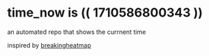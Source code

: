 # time_now is (( 1710586800343 ))

an automated repo that shows the currnent time

inspired by [breakingheatmap](https://github.com/breakingheatmap/breakingheatmap)